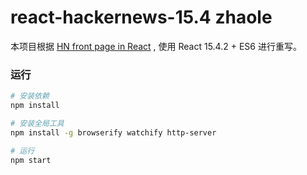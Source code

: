 # react-hackernews-15.4 zhaole
本项目根据 [HN front page in React](https://github.com/mking/react-hn) , 使用 React 15.4.2 + ES6 进行重写。

### 运行

~~~sh
# 安装依赖
npm install

# 安装全局工具
npm install -g browserify watchify http-server

# 运行
npm start
~~~
